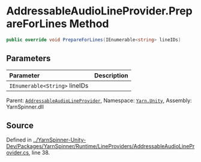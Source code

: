 # AddressableAudioLineProvider.PrepareForLines Method


```csharp
public override void PrepareForLines(IEnumerable<string> lineIDs)
```

## Parameters
|Parameter|Description|
|:---|:---|
|`IEnumerable<String>` lineIDs||


<div class="class-metadata">

Parent: [`AddressableAudioLineProvider`](/api/csharp/yarn.unity/addressableaudiolineprovider.md), Namespace: [`Yarn.Unity`](/api/csharp/yarn.unity/README.md), Assembly: YarnSpinner.dll
</div>

## Source
Defined in [../YarnSpinner-Unity-Dev/Packages/YarnSpinner/Runtime/LineProviders/AddressableAudioLineProvider.cs](https://github.com/YarnSpinnerTool/YarnSpinner-Unity//blob/develop/Runtime/LineProviders/AddressableAudioLineProvider.cs#L38), line 38.
